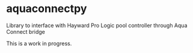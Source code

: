 # aquaconnectpy

Library to interface with Hayward Pro Logic pool controller through Aqua Connect bridge

This is a work in progress.

